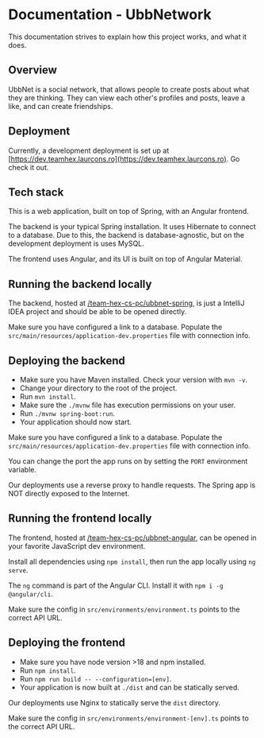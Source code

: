 # Documentation - UbbNetwork

This documentation strives to explain how this project works, and what it does.

## Overview
UbbNet is a social network, that allows people to create posts about what they are thinking.
They can view each other's profiles and posts, leave a like, and can create friendships.

## Deployment
Currently, a development deployment is set up at [https://dev.teamhex.laurcons.ro](https://dev.teamhex.laurcons.ro). Go check it out.

## Tech stack
This is a web application, built on top of Spring, with an Angular frontend.

The backend is your typical Spring installation. It uses Hibernate to connect to a database. Due to this, the backend is database-agnostic, but on the development deployment is uses MySQL.

The frontend uses Angular, and its UI is built on top of Angular Material.

## Running the backend locally
The backend, hosted at [/team-hex-cs-pc/ubbnet-spring](https://github.com/team-hex-cs-pc/ubbnet-spring), is just a IntelliJ IDEA project and should be able to be opened directly.

Make sure you have configured a link to a database. Populate the `src/main/resources/application-dev.properties` file with connection info.

## Deploying the backend
* Make sure you have Maven installed. Check your version with `mvn -v`.
* Change your directory to the root of the project.
* Run `mvn install`.
* Make sure the `./mvnw` file has execution permissions on your user.
* Run `./mvnw spring-boot:run`.
* Your application should now start.

Make sure you have configured a link to a database. Populate the `src/main/resources/application-dev.properties` file with connection info.

You can change the port the app runs on by setting the `PORT` environment variable.

Our deployments use a reverse proxy to handle requests. The Spring app is NOT directly exposed to the Internet.

## Running the frontend locally
The frontend, hosted at [/team-hex-cs-pc/ubbnet-angular](https://github.com/team-hex-cs-pc/ubbnet-angular), can be opened in your favorite JavaScript dev environment.

Install all dependencies using `npm install`, then run the app locally using `ng serve`.

The `ng` command is part of the Angular CLI. Install it with `npm i -g @angular/cli`.

Make sure the config in `src/environments/environment.ts` points to the correct API URL.

## Deploying the frontend
* Make sure you have node version >18 and npm installed.
* Run `npm install`.
* Run `npm run build -- --configuration=[env]`.
* Your application is now built at `./dist` and can be statically served.

Our deployments use Nginx to statically serve the `dist` directory.

Make sure the config in `src/environments/environment-[env].ts` points to the correct API URL.
